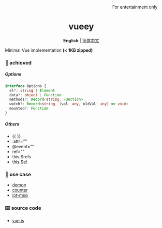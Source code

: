 <p align="right">
  For entertainment only
</p>

<h1 align="center">vueey</h1>

<p align="center">
  <b>English</b> | <a href="./README.zh-CN.md">简体中文</a>
</p>

Minimal Vue implementation **(< 1KB zipped)**

### 🎉 achieved

##### Options

```ts
interface Options {
  el?: string | Element
  data?: object | Function
  methods?: Record<string, Function>
  watch?: Record<string, (val: any, oldVal: any) => void>
  mounted?: Function
}
```

##### Others

- {{ }}
- :attr=""
- @event=""
- ref=""
- this.\$refs
- this.\$el


### 🎯 use case
- [demon](./examples/demon.html)
- [counter](./examples/counter.html)
- [ipt-msg](./examples/ipt-msg.html)

### ⌨️ source code
- [vue.js](./vue.js)
